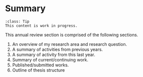 # Summary

```{admonition} WIP
:class: Tip
This content is work in progress.
```

This annual review section is comprised of the following sections.

1. An overview of my research area and research question.
2. A summary of activities from previous years.
3. A summary of activity from this last year.
4. Summary of current/continuing work.
5. Published/submitted works.
6. Outline of thesis structure
